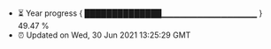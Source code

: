 - ⏳ Year progress { ██████████████▁▁▁▁▁▁▁▁▁▁▁▁▁▁▁▁ } 49.47 %
- ⏰ Updated on Wed, 30 Jun 2021 13:25:29 GMT

